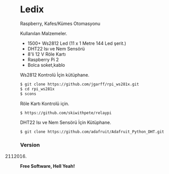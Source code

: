 # Ledix

Raspberry, Kafes/Kümes Otomasyonu

Kullanılan Malzemeler.
  - 1500+ Ws2812 Led (11 x 1 Metre 144 Led şerit.)
  - DHT22 Isı ve Nem Sensörü
  - 8'li 12 V Röle Kartı
  - Raspberry Pi 2
  - Bolca soket,kablo



Ws2812 Kontrolü İçin kütüphane.
```sh
$ git clone https://github.com/jgarff/rpi_ws281x.git
$ cd rpi_ws281x
$ scons
```
Röle Kartı Kontrolü için.
```sh
$ https://github.com/skiwithpete/relaypi
```
DHT22 Isı ve Nem Sensörü İçin Kütüphane.
```sh
$ git clone https://github.com/adafruit/Adafruit_Python_DHT.git
```

### Version
02112016.


**Free Software, Hell Yeah!**


